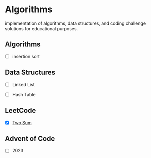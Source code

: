 # Algorithms
implementation of algorithms, data structures, and coding challenge solutions for educational purposes.

## Algorithms
- [ ] insertion sort


## Data Structures
- [ ] Linked List
- [ ] Hash Table


## LeetCode 
- [x] [Two Sum](src/leetcode/two_sum.c)

## Advent of Code
- [ ] 2023
